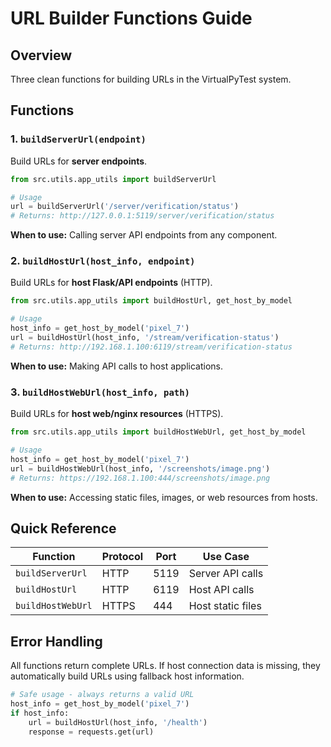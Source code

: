# URL Builder Functions Guide

## Overview

Three clean functions for building URLs in the VirtualPyTest system.

## Functions

### 1. `buildServerUrl(endpoint)`

Build URLs for **server endpoints**.

```python
from src.utils.app_utils import buildServerUrl

# Usage
url = buildServerUrl('/server/verification/status')
# Returns: http://127.0.0.1:5119/server/verification/status
```

**When to use:** Calling server API endpoints from any component.

### 2. `buildHostUrl(host_info, endpoint)`

Build URLs for **host Flask/API endpoints** (HTTP).

```python
from src.utils.app_utils import buildHostUrl, get_host_by_model

# Usage
host_info = get_host_by_model('pixel_7')
url = buildHostUrl(host_info, '/stream/verification-status')
# Returns: http://192.168.1.100:6119/stream/verification-status
```

**When to use:** Making API calls to host applications.

### 3. `buildHostWebUrl(host_info, path)`

Build URLs for **host web/nginx resources** (HTTPS).

```python
from src.utils.app_utils import buildHostWebUrl, get_host_by_model

# Usage
host_info = get_host_by_model('pixel_7')
url = buildHostWebUrl(host_info, '/screenshots/image.png')
# Returns: https://192.168.1.100:444/screenshots/image.png
```

**When to use:** Accessing static files, images, or web resources from hosts.

## Quick Reference

| Function | Protocol | Port | Use Case |
|----------|----------|------|----------|
| `buildServerUrl` | HTTP | 5119 | Server API calls |
| `buildHostUrl` | HTTP | 6119 | Host API calls |
| `buildHostWebUrl` | HTTPS | 444 | Host static files |

## Error Handling

All functions return complete URLs. If host connection data is missing, they automatically build URLs using fallback host information.

```python
# Safe usage - always returns a valid URL
host_info = get_host_by_model('pixel_7')
if host_info:
    url = buildHostUrl(host_info, '/health')
    response = requests.get(url)
``` 